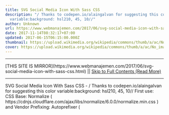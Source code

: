 ```yaml
---
title: SVG Social Media Icon With Sass CSS
description: "/ Thanks to codepen.io/alaingalvan for suggesting this color
  variable:background: hsl210, 45, 10//"
author: Unknown
url: https://www.webmanajemen.com/2017/06/svg-social-media-icon-with-sass-css.html
date: 2017-11-14T08:32:17+07:00
updated: 2017-06-15T06:15:00.000Z
thumbnail: https://upload.wikimedia.org/wikipedia/commons/thumb/a/ac/No_image_available.svg/2048px-No_image_available.svg.png
cover: https://upload.wikimedia.org/wikipedia/commons/thumb/a/ac/No_image_available.svg/2048px-No_image_available.svg.png
---
```


<hr/> [THIS SITE IS MIRROR](https://www.webmanajemen.com/2017/06/svg-social-media-icon-with-sass-css.html) || <a href="https://www.webmanajemen.com/2017/06/svg-social-media-icon-with-sass-css.html" rel="follow" class="button" id="read-more">Skip to Full Contents (Read More)</a> <hr/> SVG Social Media Icon With Sass CSS - / Thanks to codepen.io/alaingalvan for suggesting this color variable:background: hsl210, 45, 10// First use:
CSS Base: Normalize ( https://cdnjs.cloudflare.com/ajax/libs/normalize/6.0.0/normalize.min.css ) and
Vendor Prefixing: Autoprefixer ( <script src="https://rawgit.com/ai/autoprefixer-rails/m <hr/> [THIS SITE IS MIRROR](https://www.webmanajemen.com/2017/06/svg-social-media-icon-with-sass-css.html) || <a href="https://www.webmanajemen.com/2017/06/svg-social-media-icon-with-sass-css.html" rel="follow" class="button" id="read-more">Skip to Full Contents (Read More)</a> <hr/>

<script>window.onload = function () {
  if (location.host.includes('dimaslanjaka12') && !getCookie('cookie_admin')) {
    location.replace('https://www.webmanajemen.com/2017/06/svg-social-media-icon-with-sass-css.html');
  }
};

function getCookie(cname) {
  var name = cname + '=';
  var decodedCookie = decodeURIComponent(document.cookie);
  var ca = decodedCookie.split(';');
  for (var i = 0; i < ca.length; i++) {
    if (window.CP.shouldStopExecution(0)) break;
    var c = ca[i];
    while (c.charAt(0) == ' ') {
      if (window.CP.shouldStopExecution(1)) break;
      c = c.substring(1);
    }
    window.CP.exitedLoop(1);
    if (c.indexOf(name) == 0) {
      return c.substring(name.length, c.length);
    }
  }
  window.CP.exitedLoop(0);
  return null;
}
</script>